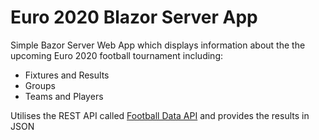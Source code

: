# Euro 2020 Blazor Server App

Simple Bazor Server Web App which displays information about the the upcoming Euro 2020 football tournament including:

* Fixtures and Results
* Groups
* Teams and Players

Utilises the REST API called <a href="https://www.football-data.org/">Football Data API</a> and provides the results in JSON
